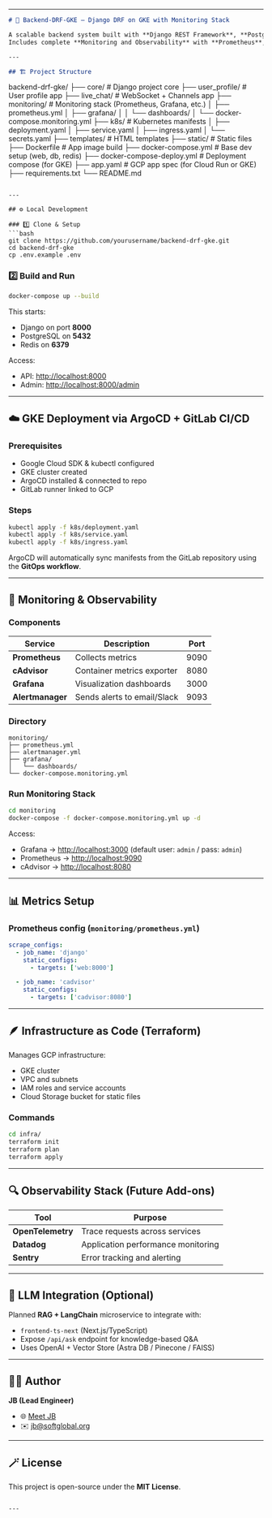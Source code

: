 
---

```markdown
# 🧠 Backend-DRF-GKE — Django DRF on GKE with Monitoring Stack

A scalable backend system built with **Django REST Framework**, **PostgreSQL**, **Redis**, and **Celery**, containerized via **Docker** and deployed to **Google Kubernetes Engine (GKE)** using **Helm**, **ArgoCD**, and **GitLab CI/CD**.  
Includes complete **Monitoring and Observability** with **Prometheus**, **cAdvisor**, **Grafana**, and **Alertmanager**.

---

## 🏗️ Project Structure

```

backend-drf-gke/
├── core/                      # Django project core
├── user_profile/              # User profile app
├── live_chat/                 # WebSocket + Channels app
├── monitoring/                # Monitoring stack (Prometheus, Grafana, etc.)
│   ├── prometheus.yml
│   ├── grafana/
│   │   └── dashboards/
│   └── docker-compose.monitoring.yml
├── k8s/                       # Kubernetes manifests
│   ├── deployment.yaml
│   ├── service.yaml
│   ├── ingress.yaml
│   └── secrets.yaml
├── templates/                 # HTML templates
├── static/                    # Static files
├── Dockerfile                 # App image build
├── docker-compose.yml         # Base dev setup (web, db, redis)
├── docker-compose-deploy.yml  # Deployment compose (for GKE)
├── app.yaml                   # GCP app spec (for Cloud Run or GKE)
├── requirements.txt
└── README.md

````

---

## ⚙️ Local Development

### 1️⃣ Clone & Setup
```bash
git clone https://github.com/yourusername/backend-drf-gke.git
cd backend-drf-gke
cp .env.example .env
````

### 2️⃣ Build and Run

```bash
docker-compose up --build
```

This starts:

* Django on port **8000**
* PostgreSQL on **5432**
* Redis on **6379**

Access:

* API: [http://localhost:8000](http://localhost:8000)
* Admin: [http://localhost:8000/admin](http://localhost:8000/admin)

---

## ☁️ GKE Deployment via ArgoCD + GitLab CI/CD

### Prerequisites

* Google Cloud SDK & kubectl configured
* GKE cluster created
* ArgoCD installed & connected to repo
* GitLab runner linked to GCP

### Steps

```bash
kubectl apply -f k8s/deployment.yaml
kubectl apply -f k8s/service.yaml
kubectl apply -f k8s/ingress.yaml
```

ArgoCD will automatically sync manifests from the GitLab repository using the **GitOps workflow**.

---

## 🧩 Monitoring & Observability

### Components

| Service          | Description                 | Port |
| ---------------- | --------------------------- | ---- |
| **Prometheus**   | Collects metrics            | 9090 |
| **cAdvisor**     | Container metrics exporter  | 8080 |
| **Grafana**      | Visualization dashboards    | 3000 |
| **Alertmanager** | Sends alerts to email/Slack | 9093 |

### Directory

```
monitoring/
├── prometheus.yml
├── alertmanager.yml
├── grafana/
│   └── dashboards/
└── docker-compose.monitoring.yml
```

### Run Monitoring Stack

```bash
cd monitoring
docker-compose -f docker-compose.monitoring.yml up -d
```

Access:

* Grafana → [http://localhost:3000](http://localhost:3000) (default user: `admin` / pass: `admin`)
* Prometheus → [http://localhost:9090](http://localhost:9090)
* cAdvisor → [http://localhost:8080](http://localhost:8080)

---

## 📊 Metrics Setup

### Prometheus config (`monitoring/prometheus.yml`)

```yaml
scrape_configs:
  - job_name: 'django'
    static_configs:
      - targets: ['web:8000']

  - job_name: 'cadvisor'
    static_configs:
      - targets: ['cadvisor:8080']
```

---

## 🪶 Infrastructure as Code (Terraform)

Manages GCP infrastructure:

* GKE cluster
* VPC and subnets
* IAM roles and service accounts
* Cloud Storage bucket for static files

### Commands

```bash
cd infra/
terraform init
terraform plan
terraform apply
```

---

## 🔍 Observability Stack (Future Add-ons)

| Tool              | Purpose                            |
| ----------------- | ---------------------------------- |
| **OpenTelemetry** | Trace requests across services     |
| **Datadog**       | Application performance monitoring |
| **Sentry**        | Error tracking and alerting        |

---

## 🤖 LLM Integration (Optional)

Planned **RAG + LangChain** microservice to integrate with:

* `frontend-ts-next` (Next.js/TypeScript)
* Expose `/api/ask` endpoint for knowledge-based Q&A
* Uses OpenAI + Vector Store (Astra DB / Pinecone / FAISS)

---

## 🧑‍💻 Author

**JB (Lead Engineer)**

* 🌐 [Meet JB](https://softglobal.org/meet-jb)
* ✉️ [jb@softglobal.org](mailto:jb@softglobal.org)

---

## 🪄 License

This project is open-source under the **MIT License**.

```

---

```
